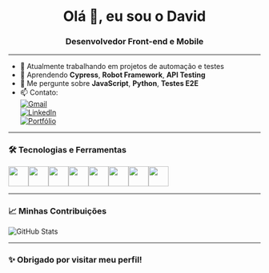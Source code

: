 <h1 align="center">Olá 👋, eu sou o David</h1>
<h3 align="center">Desenvolvedor Front-end e Mobile</h3>

---

- 🔭 Atualmente trabalhando em projetos de automação e testes
- 🌱 Aprendendo **Cypress**, **Robot Framework**, **API Testing**
- 💬 Me pergunte sobre **JavaScript**, **Python**, **Testes E2E**
- 📫 Contato:  
  [![Gmail](https://img.shields.io/badge/Gmail-david@gmail.com-red?style=for-the-badge&logo=gmail)](mailto:david@gmail.com)  
  [![LinkedIn](https://img.shields.io/badge/LinkedIn-David-blue?style=for-the-badge&logo=linkedin)](https://linkedin.com/in/seulinkedin)  
  [![Portfólio](https://img.shields.io/badge/Portfólio-DavidDev-green?style=for-the-badge)](https://seuportifolio.com)

---

### 🛠️ Tecnologias e Ferramentas

<div style="display: flex; flex-wrap: wrap;">
  <img src="https://cdn.jsdelivr.net/gh/devicons/devicon/icons/html5/html5-original.svg" width="40" />
  <img src="https://cdn.jsdelivr.net/gh/devicons/devicon/icons/css3/css3-original.svg" width="40" />
  <img src="https://cdn.jsdelivr.net/gh/devicons/devicon/icons/javascript/javascript-original.svg" width="40" />
  <img src="https://cdn.jsdelivr.net/gh/devicons/devicon/icons/python/python-original.svg" width="40" />
  <img src="https://cdn.jsdelivr.net/gh/devicons/devicon/icons/nodejs/nodejs-original.svg" width="40" />
  <img src="https://cdn.jsdelivr.net/gh/devicons/devicon/icons/github/github-original.svg" width="40" />
  <img src="https://cdn.jsdelivr.net/gh/devicons/devicon/icons/git/git-original.svg" width="40" />
  <img src="https://cdn.jsdelivr.net/gh/devicons/devicon/icons/selenium/selenium-original.svg" width="40" />
</div>

---

### 📈 Minhas Contribuições

![GitHub Stats](https://github-readme-stats.vercel.app/api?username=davidCamposDev&show_icons=true&theme=radical)

---

### ✨ Obrigado por visitar meu perfil!
